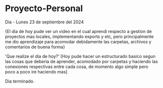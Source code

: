 # Proyecto-Personal

Dia - Lunes 23 de septiembre del 2024

{El dia de hoy pude ver un video en el cual aprendi respecto a gestion de proyectos mas locales, implementando exports y etc, pero principalmente me dio aprendizaje para acomodar debidamente las carpetas, archivos y comentarios de buena forma}

'Que realize el dia de hoy?'
[Hoy pude hacer un estructurado basico segun las cosas que deberia de aprender, acomodado por carpetas y haciendo las conexiones respectivas entre cada cosa, de momento algo simple pero poco a poco ire haciendo mas]

Dia terminado.